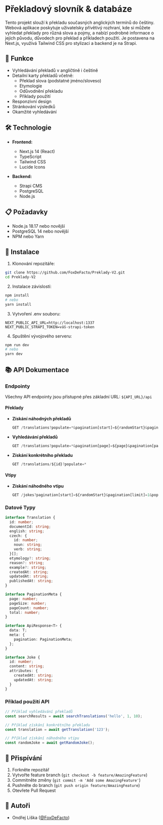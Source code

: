 # Překladový slovník & databáze

Tento projekt slouží k překladu současných anglických termínů do češtiny. Webová aplikace poskytuje uživatelsky přívětivý rozhraní, kde si můžete vyhledat překlady pro různá slova a pojmy, a nabízí podrobné informace o jejich původu, důvodech pro překlad a příkladech použití. Je postavena na Next.js, využívá Tailwind CSS pro stylizaci a backend je na Strapi.

## 🚀 Funkce

- Vyhledávání překladů v angličtině i češtině
- Detailní karty překladů včetně:
  - Překlad slova (podstatné jméno/sloveso)
  - Etymologie
  - Odůvodnění překladu
  - Příklady použití
- Responzivní design
- Stránkování výsledků
- Okamžité vyhledávání

## 🛠️ Technologie

- **Frontend:**
  - Next.js 14 (React)
  - TypeScript
  - Tailwind CSS
  - Lucide Icons

- **Backend:**
  - Strapi CMS
  - PostgreSQL
  - Node.js

## 📋 Požadavky

- Node.js 18.17 nebo novější
- PostgreSQL 14 nebo novější
- NPM nebo Yarn

## 🔧 Instalace

1. Klonování repozitáře:
```bash
git clone https://github.com/FoxDeFacto/Preklady-V2.git
cd Preklady-V2
```

2. Instalace závislostí:
```bash
npm install
# nebo
yarn install
```

3. Vytvoření .env souboru:
```env
NEXT_PUBLIC_API_URL=http://localhost:1337
NEXT_PUBLIC_STRAPI_TOKEN=váš-strapi-token
```

4. Spuštění vývojového serveru:
```bash
npm run dev
# nebo
yarn dev
```

## 📚 API Dokumentace

### Endpointy

Všechny API endpointy jsou přístupné přes základní URL: `${API_URL}/api`

#### Překlady

- **Získání náhodných překladů**
  ```typescript
  GET /translations?populate=*&pagination[start]=${randomStart}&pagination[limit]=${limit}&sort=updatedAt:${randomSort}
  ```

- **Vyhledávání překladů**
  ```typescript
  GET /translations?populate=*&pagination[page]=${page}&pagination[pageSize]=${pageSize}&filters[$or][0][english][$containsi]=${query}
  ```

- **Získání konkrétního překladu**
  ```typescript
  GET /translations/${id}?populate=*
  ```

#### Vtipy

- **Získání náhodného vtipu**
  ```typescript
  GET /jokes?pagination[start]=${randomStart}&pagination[limit]=1&populate=*
  ```

### Datové Typy

```typescript
interface Translation {
  id: number;
  documentId: string;
  english: string;
  czech: {
    id: number;
    noun: string;
    verb: string;
  }[];
  etymology?: string;
  reason?: string;
  example?: string;
  createdAt: string;
  updatedAt: string;
  publishedAt: string;
}

interface PaginationMeta {
  page: number;
  pageSize: number;
  pageCount: number;
  total: number;
}

interface ApiResponse<T> {
  data: T;
  meta: {
    pagination: PaginationMeta;
  };
}

interface Joke {
  id: number;
  content: string;
  attributes: {
    createdAt: string;
    updatedAt: string;
  }
}
```

### Příklad použití API

```typescript
// Příklad vyhledávání překladů
const searchResults = await searchTranslations('hello', 1, 10);

// Příklad získání konkrétního překladu
const translation = await getTranslation('123');

// Příklad získání náhodného vtipu
const randomJoke = await getRandomJoke();
```

## 🤝 Přispívání

1. Forkněte repozitář
2. Vytvořte feature branch (`git checkout -b feature/AmazingFeature`)
3. Commitněte změny (`git commit -m 'Add some AmazingFeature'`)
4. Pushněte do branch (`git push origin feature/AmazingFeature`)
5. Otevřete Pull Request

## 👥 Autoři

- Ondřej Liška ([@FoxDeFacto](https://github.com/FoxDeFacto))